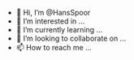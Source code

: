- 👋 Hi, I’m @HansSpoor
- 👀 I’m interested in ...
- 🌱 I’m currently learning ...
- 💞️ I’m looking to collaborate on ...
- 📫 How to reach me ...

<!---
HansSpoor/HansSpoor is a ✨ special ✨ repository because its `README.md` (this file) appears on your GitHub profile.
You can click the Preview link to take a look at your changes.
--->
